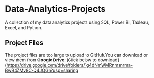 # Data-Analytics-Projects
A collection of my data analytics projects using SQL, Power BI, Tableau, Excel, and Python.
## Project Files
The project files are too large to upload to GitHub.You can download or view them from **Google Drive**:
[Click below to download](https://drive.google.com/drive/folders/1g4dNmWMRnmsnrma-BwB4ZMv8C-Q4JQGn?usp=sharing
